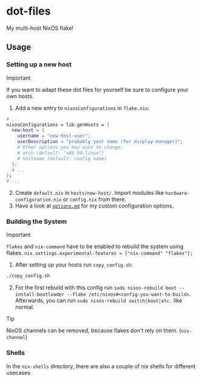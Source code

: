 # dot-files

My multi-host NixOS flake!

## Usage

### Setting up a new host

> [!IMPORTANT]
> If you want to adapt these dot files for yourself be sure to configure your own hosts.

1. Add a new entry to `nixosConfigurations` in `flake.nix`:
```nix
# ...
nixosConfigurations = lib.genHosts = {
  new-host = {
    username = "new-host-user";
    userDescription = "probably your name (for display-manager)";
    # Other options you may want to change:
    # arch (default: "x86_64-linux")
    # hostname (default: config name)
  };
  # ...
};
# ...
```
2. Create `default.nix` in `hosts/new-host/`. Import modules like `hardware-configuration.nix` or `config.nix` from there.
3. Have a look at [`options.md`](./options.md) for my custom configuration options.

### Building the System

> [!IMPORTANT]
> `flakes` and `nix-command` have to be enabled to rebuild the system using flakes.
> `nix.settings.experimental-features = ["nix-command" "flakes"];`

1. After setting up your hosts run `copy_config.sh`:
```bash
./copy_config.sh
```
2. For the first rebuild with this config run `sudo nixos-rebuild boot --install-bootloader --flake /etc/nixos#<config-you-want-to-build>`. Afterwards, you can run `sudo nixos-rebuild switch|boot|etc.` like normal.

> [!TIP]
> NixOS channels can be removed, because flakes don't rely on them. (`nix-channel`)

### Shells

In the `nix-shells` directory, there are also a couple of nix shells for different usecases
